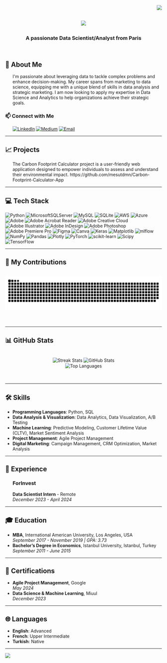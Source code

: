 <img align="right" src="https://visitor-badge.laobi.icu/badge?page_id=ecembayindir.ecembayindir" />

<h1 align="center">
    <img src="https://readme-typing-svg.herokuapp.com/?font=Righteous&size=35&center=true&vCenter=true&width=500&height=70&duration=4000&lines=Hi+There!+👋;" />
</h1>

<h3 align="center">A passionate Data Scientist/Analyst from Paris</h3>

<br/>

<h2>🚀 <strong>About Me</strong></h2>
<p><ul>
  I'm passionate about leveraging data to tackle complex problems and enhance decision-making. My career spans from marketing to data science, equipping me with a unique blend of skills in data analysis and strategic marketing. I am now looking to apply my expertise in Data Science and Analytics to help organizations achieve their strategic goals.
</p></ul>

<h3>📫 <strong>Connect with Me</strong></h3>
<ul>
  
[![LinkedIn](https://img.shields.io/badge/LinkedIn-%230077B5.svg?logo=linkedin&logoColor=white)](https://linkedin.com/in/ecembayindir) 
[![Medium](https://img.shields.io/badge/Medium-12100E?logo=medium&logoColor=white)](https://medium.com/@ecembayindir)
[![Email](https://img.shields.io/badge/Email-D14836?logo=gmail&logoColor=white)](mailto:ecmbyndr@gmail.com)

</ul>

<hr>

<h2>📈 <strong>Projects</strong></h2>
<ul>
The Carbon Footprint Calculator project is a user-friendly web application designed to empower individuals to assess and understand their environmental impact. https://github.com/mesutdmn/Carbon-Footprint-Calculator-App
</ul>

<hr>

<h2>💻 <strong> Tech Stack</strong></h2>

![Python](https://img.shields.io/badge/python-3670A0?style=for-the-badge&logo=python&logoColor=ffdd54) ![MicrosoftSQLServer](https://img.shields.io/badge/Microsoft%20SQL%20Server-CC2927?style=for-the-badge&logo=microsoft%20sql%20server&logoColor=white) ![MySQL](https://img.shields.io/badge/mysql-4479A1.svg?style=for-the-badge&logo=mysql&logoColor=white) ![SQLite](https://img.shields.io/badge/sqlite-%2307405e.svg?style=for-the-badge&logo=sqlite&logoColor=white) ![AWS](https://img.shields.io/badge/AWS-%23FF9900.svg?style=for-the-badge&logo=amazon-aws&logoColor=white) ![Azure](https://img.shields.io/badge/azure-%230072C6.svg?style=for-the-badge&logo=microsoftazure&logoColor=white) ![Adobe](https://img.shields.io/badge/adobe-%23FF0000.svg?style=for-the-badge&logo=adobe&logoColor=white) ![Adobe Acrobat Reader](https://img.shields.io/badge/Adobe%20Acrobat%20Reader-EC1C24.svg?style=for-the-badge&logo=Adobe%20Acrobat%20Reader&logoColor=white) ![Adobe Creative Cloud](https://img.shields.io/badge/Adobe%20Creative%20Cloud-DA1F26.svg?style=for-the-badge&logo=Adobe%20Creative%20Cloud&logoColor=white) ![Adobe Illustrator](https://img.shields.io/badge/adobe%20illustrator-%23FF9A00.svg?style=for-the-badge&logo=adobe%20illustrator&logoColor=white) ![Adobe InDesign](https://img.shields.io/badge/Adobe%20InDesign-49021F?style=for-the-badge&logo=adobeindesign&logoColor=FF3366) ![Adobe Photoshop](https://img.shields.io/badge/adobe%20photoshop-%2331A8FF.svg?style=for-the-badge&logo=adobe%20photoshop&logoColor=white) ![Adobe Premiere Pro](https://img.shields.io/badge/Adobe%20Premiere%20Pro-9999FF.svg?style=for-the-badge&logo=Adobe%20Premiere%20Pro&logoColor=white) ![Figma](https://img.shields.io/badge/figma-%23F24E1E.svg?style=for-the-badge&logo=figma&logoColor=white) ![Canva](https://img.shields.io/badge/Canva-%2300C4CC.svg?style=for-the-badge&logo=Canva&logoColor=white) ![Keras](https://img.shields.io/badge/Keras-%23D00000.svg?style=for-the-badge&logo=Keras&logoColor=white) ![Matplotlib](https://img.shields.io/badge/Matplotlib-%23ffffff.svg?style=for-the-badge&logo=Matplotlib&logoColor=black) ![mlflow](https://img.shields.io/badge/mlflow-%23d9ead3.svg?style=for-the-badge&logo=numpy&logoColor=blue) ![NumPy](https://img.shields.io/badge/numpy-%23013243.svg?style=for-the-badge&logo=numpy&logoColor=white) ![Pandas](https://img.shields.io/badge/pandas-%23150458.svg?style=for-the-badge&logo=pandas&logoColor=white) ![Plotly](https://img.shields.io/badge/Plotly-%233F4F75.svg?style=for-the-badge&logo=plotly&logoColor=white) ![PyTorch](https://img.shields.io/badge/PyTorch-%23EE4C2C.svg?style=for-the-badge&logo=PyTorch&logoColor=white) ![scikit-learn](https://img.shields.io/badge/scikit--learn-%23F7931E.svg?style=for-the-badge&logo=scikit-learn&logoColor=white) ![Scipy](https://img.shields.io/badge/SciPy-%230C55A5.svg?style=for-the-badge&logo=scipy&logoColor=%white) ![TensorFlow](https://img.shields.io/badge/TensorFlow-%23FF6F00.svg?style=for-the-badge&logo=TensorFlow&logoColor=white)
<hr>

<h2>🐍 My Contributions</h2>
  <br>
  <img alt="snake eating my contributions" src="https://raw.githubusercontent.com/salesp07/salesp07/output/github-contribution-grid-snake.svg" />
  <br/><br/><br/>
  
<hr>
  
<h2>📊 <strong> GitHub Stats</strong></h2>
<br>
<div align="center">
  <img width=390 height=200 src="https://github-readme-streak-stats.herokuapp.com/?user=ecembayindir&theme=monokai&hide_border=false" alt="Streak Stats"/>
<img width=390 height=200 src="https://github-readme-stats.vercel.app/api?username=ecembayindir&theme=monokai&hide_border=false&include_all_commits=false&count_private=false&show_icons=true&rank_icon=github" alt="GitHub Stats"/>
<br/>
  <img width=390 height=200 align="center" src="https://github-readme-stats.vercel.app/api/top-langs/?username=ecembayindir&theme=monokai&hide_border=false&include_all_commits=false&count_private=false&layout=compact" alt="Top Languages"/>
</div>
<br/><br/>

<hr>

<h2>🛠️ <strong>Skills</strong></h2>
<ul>
  <li><strong>Programming Languages</strong>: Python, SQL</li>
  <li><strong>Data Analysis & Visualization</strong>: Data Analytics, Data Visualization, A/B Testing</li>
  <li><strong>Machine Learning</strong>: Predictive Modeling, Customer Lifetime Value (CLTV), Market Sentiment Analysis</li>
  <li><strong>Project Management</strong>: Agile Project Management</li>
  <li><strong>Digital Marketing</strong>: Campaign Management, CRM Optimization, Market Analysis</li>
</ul>

<hr>

<h2>💼 <strong>Experience</strong></h2>
<ul>
<h3>ForInvest</h3>
<p><strong>Data Scientist Intern</strong> - Remote<br>
<i>December 2023 - April 2024</i></p>
</ul>
<hr>

<h2>🎓 <strong>Education</strong></h2>
<ul>
  <li><strong>MBA</strong>, International American University, Los Angeles, USA<br>
  <i>September 2017 - November 2019 | GPA: 3.73</i></li>
  <li><strong>Bachelor’s Degree in Economics</strong>, Istanbul University, Istanbul, Turkey<br>
  <i>September 2011 - June 2015</i></li>
</ul>

<hr>

<h2>📜 <strong>Certifications</strong></h2>
<ul>
  <li><strong>Agile Project Management</strong>, Google<br>
  <i>May 2024</i></li>
  <li><strong>Data Science & Machine Learning</strong>, Miuul<br>
  <i>December 2023</i></li>
</ul>

<hr>

<h2>🌐 <strong>Languages</strong></h2>
<ul>
  <li><strong>English</strong>: Advanced</li>
  <li><strong>French</strong>: Upper Intermediate</li>
  <li><strong>Turkish</strong>: Native</li>
</ul>


---
[![](https://visitcount.itsvg.in/api?id=ecembayindir&icon=0&color=0)](https://visitcount.itsvg.in)

<!-- Proudly created with GPRM ( https://gprm.itsvg.in ) -->
